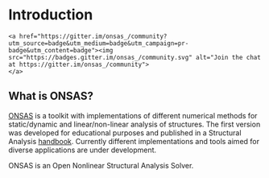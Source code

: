 # Introduction

```@raw html
<a href="https://gitter.im/onsas_/community?utm_source=badge&utm_medium=badge&utm_campaign=pr-badge&utm_content=badge"><img src="https://badges.gitter.im/onsas_/community.svg" alt="Join the chat at https://gitter.im/onsas_/community">
</a>
```

## What is ONSAS?

[ONSAS](https://github.com/ONSAS/ONSAS.m) is a toolkit with implementations of different numerical methods for static/dynamic and linear/non-linear analysis of structures. The first version was developed for educational purposes and published in a Structural Analysis [handbook](https://www.colibri.udelar.edu.uy/jspui/bitstream/20.500.12008/22106/1/Bazzano_P%c3%a9rezZerpa_Introducci%c3%b3n_al_An%c3%a1lisis_No_Lineal_de_Estructuras_2017.pdf). Currently different implementations and tools aimed for diverse applications are under development.


ONSAS is an Open Nonlinear Structural Analysis Solver.
